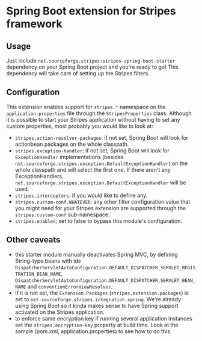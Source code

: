# Spring Boot extension for Stripes framework

## Usage

Just include `net.sourceforge.stripes:stripes-spring-boot-starter` dependency on your Spring Boot project and you're ready to go! This dependency will take care of setting up the Stripes filters.

## Configuration

This extension enables support for `stripes.*` namespace on the `application.properties` file through the `StripesProperties` class. Although it is possible to start your Stripes application without having to set any custom properties, most probably you would like to look at:
* `stripes.action-resolver-packages`: if not set, Spring Boot will look for actionbean packages on the whole classpath.
* `stripes.exception-handler`: if not set, Spring Boot will look for `ExceptionHandler` implementations (besides `net.sourceforge.stripes.exception.DefaultExceptionHandler`) on the whole classpath and will select the first one. If there aren't any ExceptionHandlers, `net.sourceforge.stripes.exception.DefaultExceptionHandler` will be used.
* `stripes.interceptors`: if you would like to define any.
* `stripes.custom-conf.WHATEVER`: any other filter configuration value that you might need for your Stripes extension are supported through the `stripes.custom-conf` sub-namespace.
* `stripes.enabled`: set to false to bypass this module's configuration.

## Other caveats

* this starter module manually deactivates Spring MVC, by defining String-type beans with ids `DispatcherServletAutoConfiguration.DEFAULT_DISPATCHER_SERVLET_REGISTRATION_BEAN_NAME`, `DispatcherServletAutoConfiguration.DEFAULT_DISPATCHER_SERVLET_BEAN_NAME` and `conventionErrorViewResolver`.
* if it is not set, the `Extension.Packages` (`stripes.extension.packages`) is set to `net.sourceforge.stripes.integration.spring`. We're already using Spring Boot so it kinda makes sense to have Spring support activated on the Stripes application.
* to enforce same encryption key if running several application instances set the `stripes.encryption-key` property at build time. Look at the sample (pom.xml, application.properties) to see how to do this.

